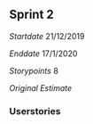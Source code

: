 ## Sprint 2

_Startdate_
21/12/2019

_Enddate_
17/1/2020

_Storypoints_
8

_Original Estimate_



### Userstories


